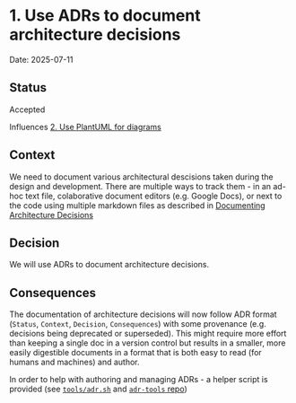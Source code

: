 # 1. Use ADRs to document architecture decisions

Date: 2025-07-11

## Status

Accepted

Influences [2. Use PlantUML for diagrams](0002-use-plantuml-for-diagrams.md)

## Context

We need to document various architectural descisions taken during the design and
development. There are multiple ways to track them - in an ad-hoc text file,
colaborative document editors (e.g. Google Docs), or next to the code using
multiple markdown files as described in
[Documenting Architecture Decisions](https://cognitect.com/blog/2011/11/15/documenting-architecture-decisions)

## Decision

We will use ADRs to document architecture decisions.

## Consequences

The documentation of architecture decisions will now follow ADR format
(`Status`, `Context`, `Decision`, `Consequences`) with some provenance (e.g.
decisions being deprecated or superseded). This might require more effort than
keeping a single doc in a version control but results in a smaller, more easily
digestible documents in a format that is both easy to read (for humans and
machines) and author.

In order to help with authoring and managing ADRs - a helper script is provided
(see [`tools/adr.sh`](../../tools/adr.sh) and
[`adr-tools` repo](https://github.com/npryce/adr-tools))
